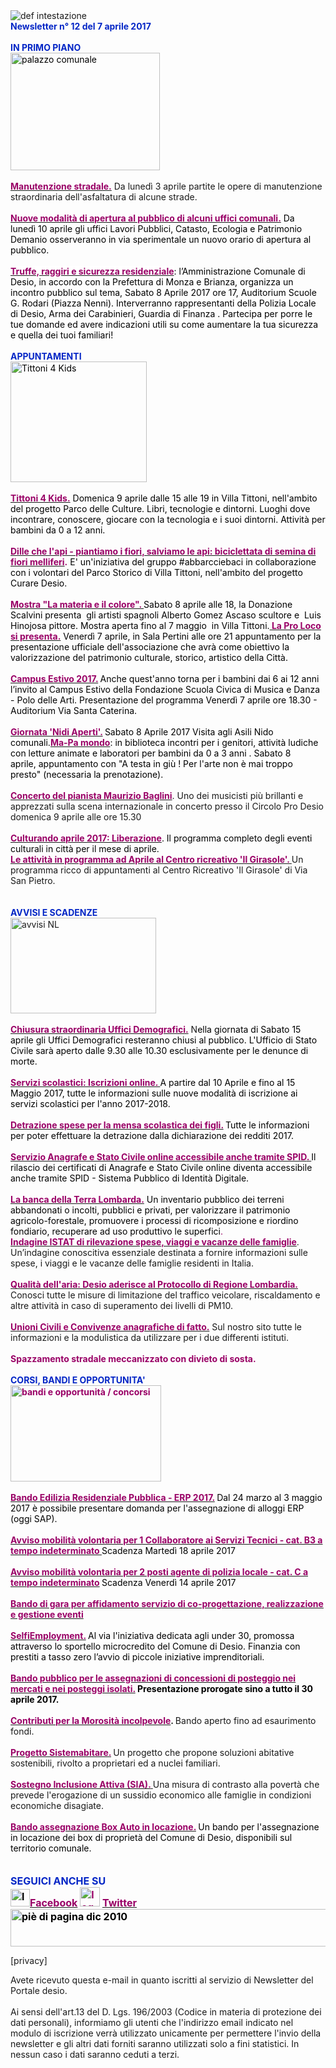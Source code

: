<html><body><DIV>
<DIV>
<DIV>
<DIV>
<DIV>
<DIV>
<DIV>
<DIV>
<DIV>
<DIV>
<DIV><IMG border=0 alt="def intestazione" src="http://www.comune.desio.mb.it/servizi/gestionedocumentale/visualizzadocumento.aspx?id=6276"> 
<DIV>
<DIV><STRONG><FONT color=#0426c6>Newsletter n°&nbsp;12 del&nbsp;7 aprile&nbsp;2017</FONT></STRONG></DIV>
<DIV></DIV>
<DIV><FONT color=#0426c6><STRONG></STRONG></FONT>&nbsp;</DIV>
<DIV><FONT color=#0426c6><STRONG>IN PRIMO PIANO</STRONG></FONT></DIV>
<DIV><FONT color=#000000><IMG style="WIDTH: 239px; HEIGHT: 188px" border=0 alt="palazzo comunale" src="https://www.comune.desio.mb.it/servizi/gestionedocumentale/visualizzadocumento.aspx?id=2058" width=313 height=210></FONT></DIV>
<DIV>&nbsp;</DIV>
<DIV><A title="" href="https://www.comune.desio.mb.it/servizi/notizie/notizie_fase02.aspx?ID=43872" target=_self><STRONG><FONT color=#990066>Manutenzione stradale.</FONT></STRONG></A> Da lunedì 3 aprile partite le opere di manutenzione straordinaria dell'asfaltatura di alcune strade.</DIV>
<DIV>&nbsp;</DIV>
<DIV><FONT color=#000000><STRONG><FONT color=#990066><A title="" href="http://www.comune.desio.mb.it/servizi/notizie/notizie_fase02.aspx?ID=43829" target=_self><FONT color=#000000><STRONG><FONT color=#990066>Nuove modalità di apertura al pubblico di alcuni uffici comunali.</FONT></STRONG></FONT></A></FONT></STRONG> Da lunedì&nbsp;10 aprile gli uffici Lavori Pubblici, Catasto, Ecologia e Patrimonio Demanio osserveranno in via sperimentale un nuovo orario di apertura al pubblico. </FONT></DIV>
<DIV>&nbsp;</DIV>
<DIV><FONT color=#0426c6><FONT color=#000000><A title="" href="http://www.comune.desio.mb.it/servizi/notizie/notizie_fase02.aspx?ID=43449" target=_self><STRONG><FONT style="BACKGROUND-COLOR: #ffffff" color=#990066>Truffe, raggiri e sicurezza residenziale</FONT></STRONG></A>: l’Amministrazione Comunale di Desio, in accordo con la Prefettura di Monza e Brianza, organizza un incontro pubblico sul tema, Sabato 8 Aprile 2017 ore 17, Auditorium Scuole G. Rodari (Piazza Nenni). Interverranno rappresentanti della Polizia Locale di Desio, Arma dei Carabinieri, Guardia di Finanza .&nbsp;Partecipa per porre le tue domande ed avere indicazioni utili su come aumentare la tua sicurezza e quella dei tuoi familiari!</FONT></FONT></DIV>
<DIV><FONT color=#0426c6></FONT>&nbsp;</DIV>
<DIV><FONT color=#0426c6><STRONG>APPUNTAMENTI</STRONG></FONT><FONT color=#0426c6><FONT color=#000000></DIV></DIV></DIV></DIV>
<DIV>
<DIV><IMG style="WIDTH: 218px; HEIGHT: 193px" alt="Tittoni 4 Kids" src="https://www.comune.desio.mb.it/servizi/gestionedocumentale/visualizzadocumento.aspx?ID=22363" width=328 height=339><BR>&nbsp;</DIV>
<DIV>
<DIV><FONT color=#990066><A title="" href="http://www.comune.desio.mb.it/servizi/notizie/notizie_fase02.aspx?ID=43784" target=_self><STRONG><FONT color=#990066>Tittoni 4 Kids.</FONT></STRONG></A> <FONT color=#000000>Domenica 9 aprile dalle 15 alle 19 in Villa Tittoni, nell'ambito del progetto Parco delle Culture. Libri, tecnologie e dintorni. Luoghi dove incontrare, conoscere, giocare con la tecnologia e i suoi dintorni. Attività per bambini da 0 a 12 anni.</FONT> </FONT></DIV><FONT color=#990066>
<DIV><BR><STRONG><STRONG><A title="" href="https://www.facebook.com/Comune.di.Desio/posts/1369427029808450" target=_self><STRONG><STRONG><FONT color=#990066>Dille che l'api - piantiamo i fiori, salviamo le api: biciclettata di semina di fiori melliferi</FONT></STRONG></STRONG></A></STRONG><FONT color=#990066>.</FONT></STRONG> <FONT color=#000000>E' un'iniziativa del gruppo #abbarcciebaci in collaborazione con i volontari del Parco Storico di Villa Tittoni, nell'ambito del progetto Curare Desio. </FONT></DIV>
<DIV>&nbsp;</DIV>
<DIV><A title="" href="http://www.comune.desio.mb.it/servizi/notizie/notizie_fase02.aspx?ID=43654" target=_self><STRONG><FONT color=#990066>Mostra "La materia e il colore". </FONT></STRONG></A><FONT color=#000000>Sabato 8 aprile alle 18, la Donazione Scalvini presenta&nbsp; gli artisti spagnoli Alberto Gomez Ascaso scultore&nbsp;e&nbsp;&nbsp;Luis Hinojosa pittore. Mostra aperta fino al 7 maggio&nbsp; in Villa Tittoni.</FONT></FONT></FONT><FONT color=#000000><STRONG><FONT color=#990066><A title="" href="http://www.comune.desio.mb.it/servizi/notizie/notizie_fase02.aspx?ID=43866" target=_self><FONT color=#000000><STRONG><FONT color=#990066>&nbsp;La Pro Loco si presenta.</FONT></STRONG></FONT></A></FONT></STRONG>&nbsp;Venerdì 7 aprile,&nbsp;in Sala Pertini alle ore 21 appuntamento per la presentazione ufficiale dell'associazione che avrà come obiettivo la valorizzazione del patrimonio culturale, storico, artistico della Città.</FONT></DIV>
<DIV><FONT color=#000000></FONT>&nbsp;</DIV>
<DIV><A title="" href="http://www.comune.desio.mb.it/servizi/notizie/notizie_fase02.aspx?ID=43783" target=_self><FONT color=#990066><STRONG>Campus Estivo 2017.</STRONG></FONT></A><STRONG> </STRONG><FONT color=#000000>Anche quest'anno torna per i bambini dai 6 ai 12 anni l’invito al Campus Estivo della Fondazione Scuola Civica di Musica e Danza - Polo delle Arti. Presentazione del programma&nbsp;Venerdì 7 aprile ore 18.30 - Auditorium Via Santa Caterina.</FONT></DIV>
<DIV><FONT color=#000000>&nbsp;</DIV></DIV>
<DIV><A title="" href="http://www.comune.desio.mb.it/servizi/notizie/notizie_fase02.aspx?ID=43479" target=_self><STRONG><FONT color=#990066>Giornata 'Nidi Aperti'.</FONT></STRONG></A><FONT color=#990066><STRONG> </STRONG></FONT><FONT color=#000000>Sabato 8 Aprile 2017 Visita agli Asili Nido comunali.</FONT></FONT></FONT><FONT color=#990066><A title="" href="http://www.comune.desio.mb.it/servizi/notizie/notizie_fase02.aspx?ID=41527" target=_self><STRONG><FONT color=#990066>Ma-Pa mondo</FONT></STRONG></A><FONT color=#000000>: in biblioteca incontri per i genitori, attività ludiche con letture&nbsp;animate e laboratori per bambini da 0 a 3 anni . Sabato 8 aprile,&nbsp;appuntamento con "A testa in giù ! Per l'arte non è mai troppo presto" (necessaria la prenotazione).</FONT></FONT></DIV>
<DIV>&nbsp;</DIV>
<DIV><STRONG><FONT color=#990066><A title="" href="http://www.comune.desio.mb.it/servizi/notizie/notizie_fase02.aspx?ID=43804" target=_self><STRONG><FONT color=#990066>Concerto del pianista Maurizio Baglini</FONT></STRONG></A></FONT></STRONG>. Uno dei musicisti più brillanti e apprezzati sulla scena internazionale in concerto presso il Circolo Pro Desio domenica 9 aprile alle ore 15.30</DIV>
<DIV>&nbsp;</DIV>
<DIV><A title="" href="http://www.comune.desio.mb.it/servizi/notizie/notizie_fase02.aspx?ID=43702" target=_self><FONT color=#000000><STRONG><FONT color=#990066>Culturando aprile 2017: Liberazione</FONT></STRONG></FONT></A><FONT color=#000000>. Il programma completo degli eventi culturali in città per il mese di aprile.</FONT><BR></DIV>
<DIV><STRONG><FONT color=#990066><A title="" href="http://www.comune.desio.mb.it/servizi/notizie/notizie_fase02.aspx?ID=43697" target=_self><STRONG><FONT color=#990066>Le attività in programma ad Aprile al Centro ricreativo 'Il Girasole'. </FONT></STRONG></A></FONT></STRONG>Un programma ricco di appuntamenti al Centro Ricreativo 'Il Girasole' di Via San Pietro.</DIV>
<DIV>
<DIV>&nbsp;</DIV>
<DIV><FONT color=#0426c6><STRONG></STRONG></FONT>&nbsp;</DIV></DIV>
<DIV><FONT color=#0426c6><STRONG>AVVISI E SCADENZE</STRONG></FONT> </DIV>
<DIV>
<DIV><IMG style="WIDTH: 233px; HEIGHT: 153px" border=0 alt="avvisi NL" src="http://www.comune.desio.mb.it/servizi/gestionedocumentale/visualizzadocumento.aspx?id=18789" width=232 height=175></DIV>
<DIV>&nbsp;</DIV>
<DIV><A title="" href="http://www.comune.desio.mb.it/servizi/notizie/notizie_fase02.aspx?ID=43773" target=_self><FONT color=#000000><STRONG><FONT color=#990066>Chiusura straordinaria Uffici Demografici.</FONT></STRONG></FONT></A> N<FONT color=#0426c6><FONT color=#000000>ella giornata di Sabato 15 aprile gli Uffici Demografici resteranno chiusi al pubblico. L'Ufficio di Stato Civile sarà aperto dalle 9.30 alle 10.30 esclusivamente per le denunce di morte. </FONT></FONT></DIV>
<DIV>&nbsp;</DIV>
<DIV><A title="" href="http://www.comune.desio.mb.it/servizi/notizie/notizie_fase02.aspx?ID=43753" target=_self><FONT color=#990066><STRONG>Servizi scolastici: Iscrizioni online. </STRONG></FONT></A><FONT color=#000000>A partire dal 10 Aprile e fino al 15 Maggio 2017, tutte le informazioni sulle nuove modalità di iscrizione ai servizi scolastici per l'anno 2017-2018.</FONT></DIV>
<DIV>&nbsp;</DIV>
<DIV>
<DIV><FONT color=#990066><STRONG><A title="" href="https://www.comune.desio.mb.it/upload/desio/newsletter/Detrazione%20spese%20per%20la%20mensa%20scolastica%20dei%20figli.%20Tutte%20le%20informazioni%20per%20poter%20effettuare%20la%20detrazione%20dalla%20dichiarazione%20dei%20redditi%202017" target=_self><FONT color=#990066><STRONG>Detrazione spese per la mensa scolastica dei figli.</STRONG></FONT></A> </STRONG></FONT><FONT color=#000000>Tutte le informazioni per poter effettuare la detrazione dalla dichiarazione dei redditi 2017.</FONT></DIV></DIV>
<DIV><FONT color=#990066><FONT color=#990066><STRONG></STRONG></FONT>&nbsp;</DIV>
<DIV>
<DIV><FONT color=#990066><STRONG><A title="" href="http://www.comune.desio.mb.it/servizi/notizie/notizie_fase02.aspx?ID=43268" target=_self><FONT color=#990066><STRONG>Servizio Anagrafe e Stato Civile online&nbsp;accessibile anche tramite SPID</STRONG>. </FONT></A></STRONG></FONT><FONT color=#000000>Il rilascio dei certificati di Anagrafe e Stato Civile online diventa accessibile anche tramite SPID - Sistema Pubblico di Identità Digitale. </FONT></DIV>
<DIV>&nbsp;</DIV>
<DIV>
<DIV><A title="" href="http://www.comune.desio.mb.it/servizi/notizie/notizie_fase02.aspx?ID=43287" target=_self><FONT color=#000000><STRONG><FONT color=#990066>La banca della Terra Lombarda.</FONT></STRONG></FONT></A> <FONT color=#000000>Un inventario pubblico dei terreni abbandonati o incolti, pubblici e privati, per valorizzare il patrimonio agricolo-forestale, promuovere i processi di ricomposizione e riordino fondiario, recuperare ad uso produttivo le superfici</FONT>.</DIV></DIV>
<DIV></FONT><STRONG><FONT color=#990066><A title="" href="http://www.comune.desio.mb.it/servizi/notizie/notizie_fase02.aspx?ID=43070" target=_self><STRONG><FONT color=#990066>Indagine ISTAT di rilevazione spese, viaggi e vacanze delle famiglie</FONT></STRONG></A></FONT></STRONG>. Un’indagine conoscitiva essenziale destinata a fornire informazioni sulle spese, i viaggi e le vacanze delle famiglie residenti in Italia.</DIV></DIV>
<DIV><STRONG><FONT color=#990066></FONT></STRONG>&nbsp;</DIV>
<DIV>
<DIV><STRONG><FONT color=#990066><A title="" href="http://www.comune.desio.mb.it/servizi/notizie/notizie_fase02.aspx?ID=42950" target=_self><STRONG><FONT color=#990066>Qualità dell'aria: Desio aderisce al Protocollo di Regione Lombardia.</FONT></STRONG></A></FONT></STRONG> Conosci tutte le misure di limitazione del traffico veicolare, riscaldamento e altre attività in caso di superamento dei livelli di PM10. </DIV></DIV></DIV>
<DIV>
<DIV>
<DIV><STRONG><FONT color=#990066></FONT></STRONG>&nbsp;</DIV>
<DIV><STRONG><FONT color=#990066><A title="" href="http://www.comune.desio.mb.it/servizi/notizie/notizie_fase02.aspx?ID=40869" target=_self><STRONG><FONT color=#990066>Unioni Civili e Convivenze anagrafiche di fatto.</FONT></STRONG></A></FONT></STRONG> Sul nostro sito tutte le informazioni e la modulistica da utilizzare per i due differenti istituti.</DIV></DIV></DIV>
<DIV><FONT color=#990066><FONT color=#990066></FONT>&nbsp;</DIV>
<DIV>
<DIV><FONT color=#990066><STRONG>Spazzamento stradale meccanizzato con divieto di sosta.</STRONG></FONT></DIV>
<DIV></FONT><STRONG><FONT color=#0426c6></FONT></STRONG>&nbsp;</DIV>
<DIV><STRONG><FONT color=#0426c6>CORSI, BANDI E OPPORTUNITA'</FONT> </STRONG></DIV>
<DIV><FONT color=#990066><STRONG><IMG style="WIDTH: 241px; HEIGHT: 154px" border=0 alt="bandi e opportunità / concorsi" src="http://www.comune.desio.mb.it/servizi/gestionedocumentale/visualizzadocumento.aspx?id=18790" width=299 height=168></STRONG></FONT></DIV>
<DIV><FONT color=#990066></FONT>&nbsp;</DIV>
<DIV>
<DIV><FONT color=#990066><FONT color=#990066><A title="" href="http://www.comune.desio.mb.it/servizi/notizie/notizie_fase02.aspx?ID=43613" target=_self><FONT color=#990066><FONT color=#990066><STRONG>Bando Edilizia Residenziale Pubblica - ERP 2017.</STRONG></FONT></FONT></A></FONT><STRONG> </STRONG></FONT><FONT color=#000000>Dal 24 marzo al 3 maggio 2017 è possibile presentare domanda per l'assegnazione di alloggi ERP (oggi SAP).</FONT></DIV>
<DIV><FONT color=#990066></FONT>&nbsp;</DIV>
<DIV><FONT color=#990066><A title="" href="http://www.comune.desio.mb.it/servizi/notizie/notizie_fase02.aspx?ID=43600" target=_self><FONT color=#990066><STRONG>Avviso mobilità volontaria per 1 Collaboratore ai Servizi Tecnici - cat. B3 a tempo indeterminato </STRONG></FONT></A></FONT><FONT color=#000000>Scadenza Martedì 18 aprile 2017</FONT></DIV>
<DIV><FONT color=#990066></FONT>&nbsp;</DIV>
<DIV><FONT color=#990066><A title="" href="http://www.comune.desio.mb.it/servizi/notizie/notizie_fase02.aspx?ID=43588" target=_self><FONT color=#990066><STRONG>Avviso mobilità volontaria per 2 posti agente di polizia locale - cat. C a tempo indeterminato</STRONG></FONT></A><STRONG> </STRONG></FONT><FONT color=#000000>Scadenza Venerdì 14 aprile 2017</FONT></DIV>
<DIV>&nbsp;</DIV></DIV>
<DIV><A title="" href="http://www.comune.desio.mb.it/servizi/notizie/notizie_fase02.aspx?ID=43410" target=_self><FONT color=#990066><STRONG>Bando di gara per affidamento servizio di co-progettazione, realizzazione e gestione eventi </STRONG></FONT></A></DIV>
<DIV><STRONG></STRONG>&nbsp;</DIV>
<DIV><FONT color=#000000><FONT color=#990066><A title="" href="http://www.comune.desio.mb.it/servizi/notizie/notizie_fase02.aspx?ID=43223" target=_self><FONT color=#000000><FONT color=#990066><STRONG>SelfiEmployment.</STRONG></FONT></FONT></A></FONT><STRONG> </STRONG>Al via l'iniziativa dedicata agli under 30, promossa attraverso lo sportello microcredito del Comune di Desio. Finanzia con prestiti a tasso zero l’avvio di piccole iniziative imprenditoriali.</FONT></DIV>
<DIV><FONT color=#990066><FONT color=#000000><FONT color=#990066></FONT></FONT></FONT>&nbsp;</DIV>
<DIV>
<DIV><FONT color=#990066><FONT color=#000000><FONT color=#990066><A title="" href="http://www.comune.desio.mb.it/servizi/notizie/notizie_fase02.aspx?ID=42938" target=_self><FONT color=#990066><STRONG>Bando pubblico per le assegnazioni di concessioni di posteggio nei mercati e nei posteggi isolati.</STRONG></FONT></A></FONT><STRONG> Presentazione prorogate sino a tutto il 30 aprile 2017.</STRONG></DIV></FONT></FONT>
<DIV><FONT color=#990066></FONT>&nbsp;</DIV></DIV>
<DIV><FONT color=#990066><A title="" href="http://www.comune.desio.mb.it/servizi/notizie/notizie_fase02.aspx?ID=42983" target=_self><FONT color=#990066><STRONG>Contributi per la Morosità incolpevole</STRONG></FONT></A></FONT><STRONG>. </STRONG>Bando aperto fino ad esaurimento fondi. </DIV>
<DIV><FONT color=#990066></FONT>&nbsp;</DIV>
<DIV><FONT color=#990066><A title="" href="http://www.comune.desio.mb.it/servizi/notizie/notizie_fase02.aspx?ID=41431" target=_self><FONT color=#990066><STRONG>Progetto Sistemabitare.</STRONG></FONT></A></FONT><STRONG> </STRONG>Un progetto che propone soluzioni abitative sostenibili, rivolto a proprietari ed a nuclei familiari. </DIV>
<DIV><FONT color=#990066></FONT>&nbsp;</DIV>
<DIV><FONT color=#990066><A title="" href="http://www.comune.desio.mb.it/servizi/notizie/notizie_fase02.aspx?ID=40660" target=_self><STRONG><FONT color=#990066>Sostegno Inclusione Attiva (SIA).</FONT> </STRONG></A></FONT>Una misura di contrasto alla povertà che prevede l'erogazione di un sussidio economico alle famiglie in condizioni economiche disagiate.</DIV>
<DIV><FONT color=#990066></FONT>&nbsp;</DIV>
<DIV>
<DIV><FONT color=#990066><A title="" href="http://www.comune.desio.mb.it/servizi/notizie/notizie_fase02.aspx?ID=35369" target=_self><FONT color=#990066><STRONG>Bando assegnazione Box Auto in locazione.</STRONG></FONT></A><STRONG> </STRONG><FONT color=#000000>Un</FONT> </FONT><FONT color=#000000>bando per l'assegnazione in locazione dei box di proprietà del Comune di Desio, disponibili sul territorio comunale.</FONT></DIV>
<DIV></DIV>
<DIV><FONT color=#0426c6></FONT></DIV></DIV><FONT color=#0426c6><FONT color=#0426c6><FONT size=+0><FONT color=#000000><FONT color=#990066><FONT color=#000000><FONT color=#0426c6></FONT></FONT></FONT></FONT></FONT></FONT></FONT></DIV>
<DIV>
<DIV><FONT color=#0426c6><FONT color=#0426c6><FONT size=+0><FONT color=#000000><FONT color=#990066><FONT color=#000000><FONT color=#0426c6></FONT></FONT></FONT></FONT></FONT></FONT></FONT>&nbsp;</DIV>
<DIV><FONT color=#0426c6><FONT color=#0426c6><FONT size=+0><FONT color=#000000><FONT color=#990066><FONT color=#000000><FONT color=#0426c6><STRONG></STRONG></FONT></FONT></FONT></FONT></FONT></FONT></FONT>&nbsp;</DIV>
<DIV><FONT color=#0426c6><FONT color=#0426c6><FONT size=+0><FONT color=#000000><FONT color=#990066><FONT color=#000000><FONT color=#0426c6><STRONG>SEGUICI ANCHE SU</STRONG></FONT></DIV>
<DIV>
<DIV>
<DIV>
<DIV>
<DIV>
<DIV>
<DIV>
<DIV>
<DIV>
<DIV><STRONG></STRONG></DIV>
<DIV><STRONG><IMG style="WIDTH: 31px; HEIGHT: 28px" alt="logo facebook" src="https://www.comune.desio.mb.it/servizi/gestionedocumentale/visualizzadocumento.aspx?ID=18791" width=95 height=56></STRONG><A title="" href="https://it-it.facebook.com/pages/Comune-Di-Desio/103441483073684" target=_self><FONT color=#990066><STRONG>Facebook</STRONG></FONT></A><FONT color=#990066><STRONG> <IMG style="WIDTH: 32px; HEIGHT: 31px" alt="logo twitter" src="https://www.comune.desio.mb.it/servizi/gestionedocumentale/visualizzadocumento.aspx?ID=18792" width=38 height=44> </STRONG></FONT><A title="" href="https://mobile.twitter.com/comunedidesio" target=_self><FONT color=#990066><STRONG>Twitter</STRONG></FONT></A><STRONG> </STRONG></DIV>
<DIV></DIV></DIV>
<DIV><STRONG><IMG style="WIDTH: 622px; HEIGHT: 60px" border=0 alt="piè di pagina dic 2010" src="http://www.comune.desio.mb.it/servizi/gestionedocumentale/visualizzadocumento.aspx?id=6565" width=993 height=74></STRONG></DIV></DIV></DIV></DIV></FONT></FONT></FONT></FONT></FONT></FONT><STRONG></STRONG></DIV></DIV></DIV></DIV></DIV></DIV></DIV></DIV></DIV></DIV></DIV></DIV></DIV></DIV></DIV></DIV></body></html><p>[privacy]</p> <p>Avete ricevuto questa e-mail in quanto iscritti al servizio di Newsletter del Portale desio. <BR><br>Ai sensi dell'art.13 del D. Lgs. 196/2003 (Codice in materia di protezione dei dati personali), informiamo gli utenti che l'indirizzo email indicato nel modulo di iscrizione verrà utilizzato unicamente per permettere l'invio della newsletter e gli altri dati forniti saranno utilizzati solo a fini statistici. In nessun caso i dati saranno ceduti a terzi. </p>